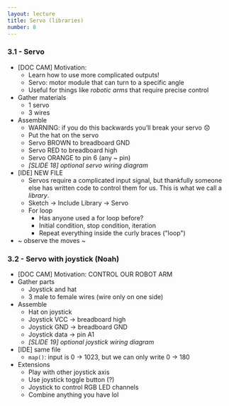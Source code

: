 ```yaml
---
layout: lecture
title: Servo (libraries)
number: 8
---
```


### 3.1 - Servo

* [DOC CAM] Motivation:
  * Learn how to use more complicated outputs!
  * Servo: motor module that can turn to a specific angle
  * Useful for things like *robotic arms* that require precise control
* Gather materials
  * 1 servo
  * 3 wires
* Assemble
  * WARNING: if you do this backwards you’ll break your servo :disappointed:
  * Put the hat on the servo
  * Servo BROWN to breadboard GND
  * Servo RED to breadboard high
  * Servo ORANGE to pin 6 (any ~ pin)
  * _[SLIDE 18] optional servo wiring diagram_
* [IDE] NEW FILE
  * Servos require a complicated input signal, but thankfully someone else has written code to control them for us. This is what we call a *library*.
  * Sketch → Include Library → Servo
  * For loop
    * Has anyone used a for loop before?
    * Initial condition, stop condition, iteration
    * Repeat everything inside the curly braces ("loop")
* ~ observe the moves ~

### 3.2 - Servo with joystick (Noah)

* [DOC CAM] Motivation: CONTROL OUR ROBOT ARM
* Gather parts
  * Joystick and hat
  * 3 male to female wires (wire only on one side)
* Assemble
  * Hat on joystick
  * Joystick VCC → breadboard high
  * Joystick GND → breadboard GND
  * Joystick data → pin A1
  * _[SLIDE 19] optional joystick wiring diagram_
* [IDE] same file
  * `map()`: input is 0 → 1023, but we can only write 0 → 180
* Extensions
  * Play with other joystick axis
  * Use joystick toggle button (?)
  * Joystick to control RGB LED channels
  * Combine anything you have lol
